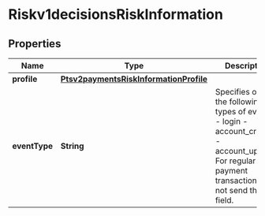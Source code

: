 
# Riskv1decisionsRiskInformation

## Properties
Name | Type | Description | Notes
------------ | ------------- | ------------- | -------------
**profile** | [**Ptsv2paymentsRiskInformationProfile**](Ptsv2paymentsRiskInformationProfile.md) |  |  [optional]
**eventType** | **String** | Specifies one of the following types of events: - login - account_creation - account_update For regular payment transactions, do not send this field.  |  [optional]



